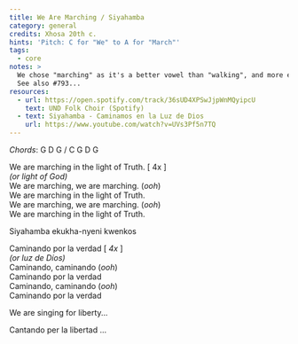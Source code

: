 ```yaml
---
title: We Are Marching / Siyahamba
category: general
credits: Xhosa 20th c.
hints: 'Pitch: C for "We" to A for "March"'
tags:
  - core
notes: >
  We chose "marching" as it's a better vowel than "walking", and more emphatic.
  See also #793...
resources:
  - url: https://open.spotify.com/track/36sUD4XPSwJjpWnMQyipcU
    text: UND Folk Choir (Spotify)
  - text: Siyahamba - Caminamos en la Luz de Dios
    url: https://www.youtube.com/watch?v=UVs3Pf5n7TQ
---
```

*Chords*: G D G / C G D G

We are marching in the light of Truth. \[ 4x ]\
   *(or light of God)*\
We are marching, we are marching. (*ooh*)\
We are marching in the light of Truth.\
We are marching, we are marching. (*ooh*)\
We are marching in the light of Truth.  

Siyahamba ekukha-nyeni kwenkos  

Caminando por la verdad [ *4x* ]\
    *(or luz de Díos)*\
Caminando, caminando (*ooh*)\
Caminando por la verdad\
Caminando, caminando (*ooh*)\
Caminando por la verdad  

We are singing for liberty...

Cantando per la libertad ...
